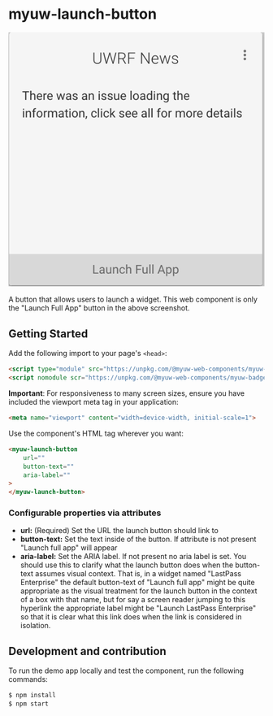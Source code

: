 # myuw-launch-button

![Screenshot showing an example of a launch button](launch-button.png "Launch Button")

A button that allows users to launch a widget. This web component is only the "Launch Full App" button in the above screenshot.

## Getting Started

Add the following import to your page's `<head>`:

```html
<script type="module" src="https://unpkg.com/@myuw-web-components/myuw-badge@^1?module"></script>
<script nomodule scr="https://unpkg.com/@myuw-web-components/myuw-badge@^1"></script>
```

**Important**: For responsiveness to many screen sizes, ensure you have included the viewport meta tag in your application:

```html
<meta name="viewport" content="width=device-width, initial-scale=1">
```

Use the component's HTML tag wherever you want:

```HTML
<myuw-launch-button
    url=""
    button-text=""
    aria-label=""
>
</myuw-launch-button>
```

### Configurable properties via attributes

- **url:** (Required) Set the URL the launch button should link to
- **button-text:** Set the text inside of the button. If attribute is not present "Launch full app" will appear
- **aria-label:** Set the ARIA label. If not present no aria label is set. You
  should use this to clarify what the launch button does when the button-text
  assumes visual context. That is, in a widget named "LastPass Enterprise" the
  default button-text of "Launch full app" might be quite appropriate as the
  visual treatment for the launch button in the context of a box with that name,
  but for say a screen reader jumping to this hyperlink the appropriate label
  might be "Launch LastPass Enterprise" so that it is clear what this link does
  when the link is considered in isolation.

## Development and contribution

To run the demo app locally and test the component, run the following commands:

```bash
$ npm install
$ npm start
```
